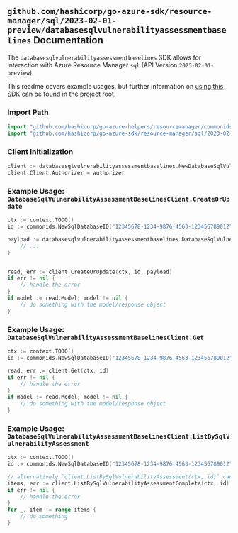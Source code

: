 
## `github.com/hashicorp/go-azure-sdk/resource-manager/sql/2023-02-01-preview/databasesqlvulnerabilityassessmentbaselines` Documentation

The `databasesqlvulnerabilityassessmentbaselines` SDK allows for interaction with Azure Resource Manager `sql` (API Version `2023-02-01-preview`).

This readme covers example usages, but further information on [using this SDK can be found in the project root](https://github.com/hashicorp/go-azure-sdk/tree/main/docs).

### Import Path

```go
import "github.com/hashicorp/go-azure-helpers/resourcemanager/commonids"
import "github.com/hashicorp/go-azure-sdk/resource-manager/sql/2023-02-01-preview/databasesqlvulnerabilityassessmentbaselines"
```


### Client Initialization

```go
client := databasesqlvulnerabilityassessmentbaselines.NewDatabaseSqlVulnerabilityAssessmentBaselinesClientWithBaseURI("https://management.azure.com")
client.Client.Authorizer = authorizer
```


### Example Usage: `DatabaseSqlVulnerabilityAssessmentBaselinesClient.CreateOrUpdate`

```go
ctx := context.TODO()
id := commonids.NewSqlDatabaseID("12345678-1234-9876-4563-123456789012", "example-resource-group", "serverValue", "databaseValue")

payload := databasesqlvulnerabilityassessmentbaselines.DatabaseSqlVulnerabilityAssessmentRuleBaselineListInput{
	// ...
}


read, err := client.CreateOrUpdate(ctx, id, payload)
if err != nil {
	// handle the error
}
if model := read.Model; model != nil {
	// do something with the model/response object
}
```


### Example Usage: `DatabaseSqlVulnerabilityAssessmentBaselinesClient.Get`

```go
ctx := context.TODO()
id := commonids.NewSqlDatabaseID("12345678-1234-9876-4563-123456789012", "example-resource-group", "serverValue", "databaseValue")

read, err := client.Get(ctx, id)
if err != nil {
	// handle the error
}
if model := read.Model; model != nil {
	// do something with the model/response object
}
```


### Example Usage: `DatabaseSqlVulnerabilityAssessmentBaselinesClient.ListBySqlVulnerabilityAssessment`

```go
ctx := context.TODO()
id := commonids.NewSqlDatabaseID("12345678-1234-9876-4563-123456789012", "example-resource-group", "serverValue", "databaseValue")

// alternatively `client.ListBySqlVulnerabilityAssessment(ctx, id)` can be used to do batched pagination
items, err := client.ListBySqlVulnerabilityAssessmentComplete(ctx, id)
if err != nil {
	// handle the error
}
for _, item := range items {
	// do something
}
```
